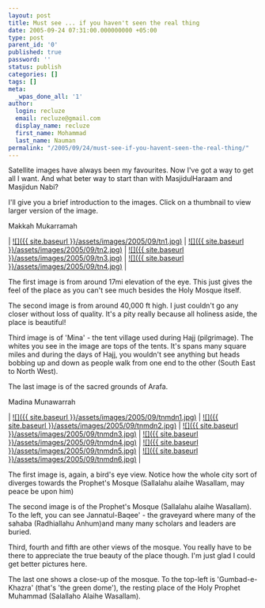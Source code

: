 ```yaml
---
layout: post
title: Must see ... if you haven't seen the real thing
date: 2005-09-24 07:31:00.000000000 +05:00
type: post
parent_id: '0'
published: true
password: ''
status: publish
categories: []
tags: []
meta:
  _wpas_done_all: '1'
author:
  login: recluze
  email: recluze@gmail.com
  display_name: recluze
  first_name: Mohammad
  last_name: Nauman
permalink: "/2005/09/24/must-see-if-you-havent-seen-the-real-thing/"
---
```

Satellite images have always been my favourites. Now I've got a way to get all I want. And what beter way to start than with MasjidulHaraam and Masjidun Nabi?

I'll give you a brief introduction to the images. Click on a thumbnail to view larger version of the image.

Makkah Mukarramah

| [![]({{ site.baseurl }}/assets/images/2005/09/tn1.jpg)](http://i11.photobucket.com/albums/a181/recluzepb/1.jpg) | [![]({{ site.baseurl }}/assets/images/2005/09/tn2.jpg)](http://i11.photobucket.com/albums/a181/recluzepb/2.jpg) | [![]({{ site.baseurl }}/assets/images/2005/09/tn3.jpg)](http://i11.photobucket.com/albums/a181/recluzepb/3.jpg) | [![]({{ site.baseurl }}/assets/images/2005/09/tn4.jpg)](http://i11.photobucket.com/albums/a181/recluzepb/4.jpg) |

The first image is from around 17mi elevation of the eye. This just gives the feel of the place as you can't see much besides the Holy Mosque itself.

The second image is from around 40,000 ft high. I just couldn't go any closer without loss of quality. It's a pity really because all holiness aside, the place is beautiful!

Third image is of 'Mina' - the tent village used during Hajj (pilgrimage). The whites you see in the image are tops of the tents. It's spans many square miles and during the days of Hajj, you wouldn't see anything but heads bobbing up and down as people walk from one end to the other (South East to North West).

The last image is of the sacred grounds of Arafa.

Madina Munawarrah

| [![]({{ site.baseurl }}/assets/images/2005/09/tnmdn1.jpg)](http://i11.photobucket.com/albums/a181/recluzepb/mdn1.jpg) | [![]({{ site.baseurl }}/assets/images/2005/09/tnmdn2.jpg)](http://i11.photobucket.com/albums/a181/recluzepb/mdn2.jpg) | [![]({{ site.baseurl }}/assets/images/2005/09/tnmdn3.jpg)](http://i11.photobucket.com/albums/a181/recluzepb/mdn3.jpg) | [![]({{ site.baseurl }}/assets/images/2005/09/tnmdn4.jpg)](http://i11.photobucket.com/albums/a181/recluzepb/mdn4.jpg) | [![]({{ site.baseurl }}/assets/images/2005/09/tnmdn5.jpg)](http://i11.photobucket.com/albums/a181/recluzepb/mdn5.jpg) | [![]({{ site.baseurl }}/assets/images/2005/09/tnmdn6.jpg)](http://i11.photobucket.com/albums/a181/recluzepb/mdn6.jpg) |

The first image is, again, a bird's eye view. Notice how the whole city sort of diverges towards the Prophet's Mosque (Sallalahu alaihe Wasallam, may peace be upon him)

The second image is of the Prophet's Mosque (Sallalahu alaihe Wasallam). To the left, you can see Jannatul-Baqee' - the graveyard where many of the sahaba (Radhiallahu Anhum)and many many scholars and leaders are buried.

Third, fourth and fifth are other views of the mosque. You really have to be there to appreciate the true beauty of the place though. I'm just glad I could get better pictures here.

The last one shows a close-up of the mosque. To the top-left is 'Gumbad-e-Khazra' (that's 'the green dome'), the resting place of the Holy Prophet Muhammad (Salallaho Alaihe Wasallam).

